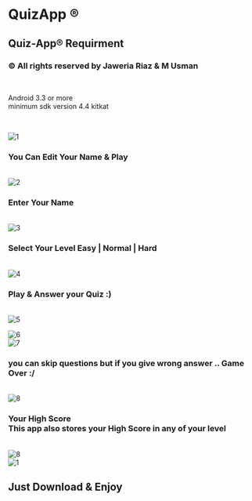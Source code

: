 # QuizApp &reg;
<h2>Quiz-App&reg; Requirment</h2>
<h3> &copy; All rights reserved by Jaweria Riaz & M Usman </h3></br>
<p>Android 3.3 or more</br>
minimum sdk version 4.4 kitkat</p>

</br>


![1](https://user-images.githubusercontent.com/48405957/58376052-b15e5d80-7f7a-11e9-8c82-80c24cfbf041.jpeg)</br>
<b><h3>You Can Edit Your Name & Play</h3></b></br>
![2](https://user-images.githubusercontent.com/48405957/58376054-c63af100-7f7a-11e9-9a3d-fbdfdf442f04.jpeg)</br>
<b><h3>Enter Your Name</h3></b></br>
![3](https://user-images.githubusercontent.com/48405957/58376058-d8b52a80-7f7a-11e9-8c07-46db0571fa5e.jpeg)</br>
<b><h3>Select Your Level Easy | Normal | Hard</h3></b></br>
![4](https://user-images.githubusercontent.com/48405957/58376062-05694200-7f7b-11e9-8d45-02db8763bff7.jpeg)</br>
<b><h3>Play & Answer your Quiz :)</h3></b></br>
![5](https://user-images.githubusercontent.com/48405957/58376066-1914a880-7f7b-11e9-809d-9d5c1991d36d.jpeg)</br>

![6](https://user-images.githubusercontent.com/48405957/58376073-2df13c00-7f7b-11e9-983c-6c4b6cab8160.jpeg)</br>
![7](https://user-images.githubusercontent.com/48405957/58376074-42353900-7f7b-11e9-926b-560043a91017.jpeg)</br>

<b><h3>you can skip questions but if you give wrong answer .. Game Over :/</h3></b></br>
![8](https://user-images.githubusercontent.com/48405957/58376080-55480900-7f7b-11e9-966b-628f9ab58759.jpeg)</br>
<b><h3>Your High Score<br> This app also stores your High Score in any of your level</h3></b></br>
![8](https://user-images.githubusercontent.com/48405957/58376080-55480900-7f7b-11e9-966b-628f9ab58759.jpeg)</br>
![1](https://user-images.githubusercontent.com/48405957/58376086-7c9ed600-7f7b-11e9-9c17-d6c3e4fdd8dd.jpeg)
<b><h2>Just Download & Enjoy</h3></b>
